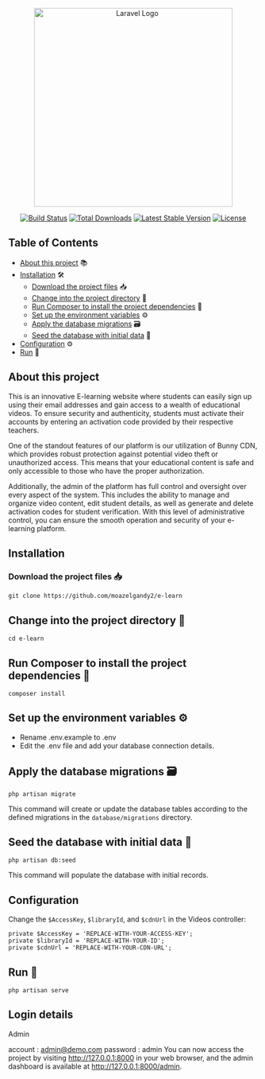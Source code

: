 <p align="center"><a href="https://laravel.com" target="_blank"><img src="https://raw.githubusercontent.com/laravel/art/master/logo-lockup/5%20SVG/2%20CMYK/1%20Full%20Color/laravel-logolockup-cmyk-red.svg" width="400" alt="Laravel Logo"></a></p>

<p align="center">
  <a href="https://github.com/laravel/framework/actions"><img src="https://github.com/laravel/framework/workflows/tests/badge.svg" alt="Build Status"></a>
  <a href="https://packagist.org/packages/laravel/framework"><img src="https://img.shields.io/packagist/dt/laravel/framework" alt="Total Downloads"></a>
  <a href="https://packagist.org/packages/laravel/framework"><img src="https://img.shields.io/packagist/v/laravel/framework" alt="Latest Stable Version"></a>
  <a href="https://packagist.org/packages/laravel/framework"><img src="https://img.shields.io/packagist/l/laravel/framework" alt="License"></a>
</p>

## Table of Contents
- [About this project](#about-this-project) 📚
- [Installation](#installation) 🛠️
  - [Download the project files](#download-the-project-files-) 📥
  - [Change into the project directory](#change-into-the-project-directory-) 📂
  - [Run Composer to install the project dependencies](#run-composer-to-install-the-project-dependencies-) 🚀
  - [Set up the environment variables](#set-up-the-environment-variables-%EF%B8%8F) ⚙️
  - [Apply the database migrations](#apply-the-database-migrations-%EF%B8%8F) 🗃️
  - [Seed the database with initial data](#seed-the-database-with-initial-data-) 🌱
- [Configuration](#configuration) ⚙️
- [Run](#run) 🚀

## About this project

This is an innovative E-learning website where students can easily sign up using their email addresses and gain access to a wealth of educational videos. To ensure security and authenticity, students must activate their accounts by entering an activation code provided by their respective teachers.

One of the standout features of our platform is our utilization of Bunny CDN, which provides robust protection against potential video theft or unauthorized access. This means that your educational content is safe and only accessible to those who have the proper authorization.

Additionally, the admin of the platform has full control and oversight over every aspect of the system. This includes the ability to manage and organize video content, edit student details, as well as generate and delete activation codes for student verification. With this level of administrative control, you can ensure the smooth operation and security of your e-learning platform.

## Installation

### Download the project files 📥

```
git clone https://github.com/moazelgandy2/e-learn
```
## Change into the project directory 📂
```
cd e-learn
```
## Run Composer to install the project dependencies 🚀
```
composer install
```

## Set up the environment variables ⚙️
<ul>
    <li>Rename .env.example to .env</li>
    <li>Edit the .env file and add your database connection details.</li>
</ul>

## Apply the database migrations 🗃️
```
php artisan migrate
```
This command will create or update the database tables according to the defined migrations in the `database/migrations` directory.

## Seed the database with initial data 🌱

```
php artisan db:seed
```
This command will populate the database with initial records.

## Configuration

Change the `$AccessKey`, `$libraryId`, and `$cdnUrl` in the Videos controller:
```
private $AccessKey = 'REPLACE-WITH-YOUR-ACCESS-KEY';
private $libraryId = 'REPLACE-WITH-YOUR-ID';
private $cdnUrl = 'REPLACE-WITH-YOUR-CDN-URL';
```
## Run 🚀
```
php artisan serve
```
## Login details
Admin

account : admin@demo.com
password : admin
You can now access the project by visiting http://127.0.0.1:8000 in your web browser, and the admin dashboard is available at http://127.0.0.1:8000/admin.

